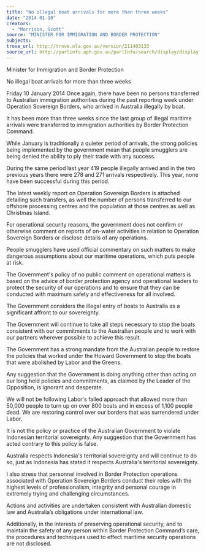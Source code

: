 ```yaml
---
title: "No illegal boat arrivals for more than three weeks"
date: "2014-01-10"
creators:
  - "Morrison, Scott"
source: "MINISTER FOR IMMIGRATION AND BORDER PROTECTION"
subjects:
trove_url: http://trove.nla.gov.au/version/211403133
source_url: http://parlinfo.aph.gov.au/parlInfo/search/display/display.w3p;query=Id%3A%22media/pressrel/2935355%22
---
```


 Minister for Immigration and Border Protection 

 No illegal boat arrivals for more than three weeks 

 Friday 10 January 2014  Once again, there have been no persons transferred to Australian immigration authorities during the past  reporting week under Operation Sovereign Borders, who arrived in Australia illegally by boat. 

 It has been more than three weeks since the last group of illegal maritime arrivals were transferred to  immigration authorities by Border Protection Command. 

 While January is traditionally a quieter period of arrivals, the strong policies being implemented by the  government mean that people smugglers are being denied the ability to ply their trade with any success. 

 During the same period last year 419 people illegally arrived and in the two previous years there were 278  and 271 arrivals respectively. This year, none have been successful during this period. 

 The latest weekly report on Operation Sovereign Borders is attached detailing such transfers, as well the  number of persons transferred to our offshore processing centres and the population at those centres as  well as Christmas Island. 

 For operational security reasons, the government does not confirm or otherwise comment on reports of on-water activities in relation to Operation Sovereign Borders or disclose details of any operations. 

 People smugglers have used official commentary on such matters to make dangerous assumptions about  our maritime operations, which puts people at risk. 

 The Government's policy of no public comment on operational matters is based on the advice of border  protection agency and operational leaders to protect the security of our operations and to ensure that they  can be conducted with maximum safety and effectiveness for all involved.  

 The Government considers the illegal entry of boats to Australia as a significant affront to our sovereignty. 

 The Government will continue to take all steps necessary to stop the boats consistent with our  commitments to the Australian people and to work with our partners wherever possible to achieve this  result. 

 The Government has a strong mandate from the Australian people to restore the policies that worked under  the Howard Government to stop the boats that were abolished by Labor and the Greens.  

 Any suggestion that the Government is doing anything other than acting on our long held policies and  commitments, as claimed by the Leader of the Opposition, is ignorant and desperate. 

 We will not be following Labor's failed approach that allowed more than 50,000 people to turn up on over  800 boats and in excess of 1,100 people dead. We are restoring control over our borders that was  surrendered under Labor. 

 It is not the policy or practice of the Australian Government to violate Indonesian territorial sovereignty. Any  suggestion that the Government has acted contrary to this policy is false. 

 Australia respects Indonesia's territorial sovereignty and will continue to do so, just as Indonesia has stated  it respects Australia's territorial sovereignty. 

 I also stress that personnel involved in Border Protection operations associated with Operation Sovereign  Borders conduct their roles with the highest levels of professionalism, integrity and personal courage in  extremely trying and challenging circumstances.  

 Actions and activities are undertaken consistent with Australian domestic law and Australia’s obligations  under international law. 

 Additionally, in the interests of preserving operational security, and to maintain the safety of any person  within Border Protection Command’s care, the procedures and techniques used to effect maritime security  operations are not disclosed. 

